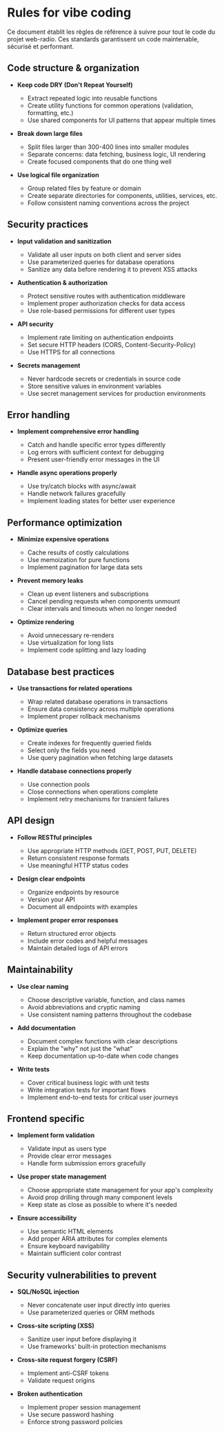 # Rules for vibe coding

Ce document établit les règles de référence à suivre pour tout le code du projet web-radio. Ces standards garantissent un code maintenable, sécurisé et performant.

## Code structure & organization

- **Keep code DRY (Don't Repeat Yourself)**
  - Extract repeated logic into reusable functions
  - Create utility functions for common operations (validation, formatting, etc.)
  - Use shared components for UI patterns that appear multiple times

- **Break down large files**
  - Split files larger than 300-400 lines into smaller modules
  - Separate concerns: data fetching, business logic, UI rendering
  - Create focused components that do one thing well

- **Use logical file organization**
  - Group related files by feature or domain
  - Create separate directories for components, utilities, services, etc.
  - Follow consistent naming conventions across the project

## Security practices

- **Input validation and sanitization**
  - Validate all user inputs on both client and server sides
  - Use parameterized queries for database operations
  - Sanitize any data before rendering it to prevent XSS attacks

- **Authentication & authorization**
  - Protect sensitive routes with authentication middleware
  - Implement proper authorization checks for data access
  - Use role-based permissions for different user types

- **API security**
  - Implement rate limiting on authentication endpoints
  - Set secure HTTP headers (CORS, Content-Security-Policy)
  - Use HTTPS for all connections

- **Secrets management**
  - Never hardcode secrets or credentials in source code
  - Store sensitive values in environment variables
  - Use secret management services for production environments

## Error handling

- **Implement comprehensive error handling**
  - Catch and handle specific error types differently
  - Log errors with sufficient context for debugging
  - Present user-friendly error messages in the UI

- **Handle async operations properly**
  - Use try/catch blocks with async/await
  - Handle network failures gracefully
  - Implement loading states for better user experience

## Performance optimization

- **Minimize expensive operations**
  - Cache results of costly calculations
  - Use memoization for pure functions
  - Implement pagination for large data sets

- **Prevent memory leaks**
  - Clean up event listeners and subscriptions
  - Cancel pending requests when components unmount
  - Clear intervals and timeouts when no longer needed

- **Optimize rendering**
  - Avoid unnecessary re-renders
  - Use virtualization for long lists
  - Implement code splitting and lazy loading

## Database best practices

- **Use transactions for related operations**
  - Wrap related database operations in transactions
  - Ensure data consistency across multiple operations
  - Implement proper rollback mechanisms

- **Optimize queries**
  - Create indexes for frequently queried fields
  - Select only the fields you need
  - Use query pagination when fetching large datasets

- **Handle database connections properly**
  - Use connection pools
  - Close connections when operations complete
  - Implement retry mechanisms for transient failures

## API design

- **Follow RESTful principles**
  - Use appropriate HTTP methods (GET, POST, PUT, DELETE)
  - Return consistent response formats
  - Use meaningful HTTP status codes

- **Design clear endpoints**
  - Organize endpoints by resource
  - Version your API
  - Document all endpoints with examples

- **Implement proper error responses**
  - Return structured error objects
  - Include error codes and helpful messages
  - Maintain detailed logs of API errors

## Maintainability

- **Use clear naming**
  - Choose descriptive variable, function, and class names
  - Avoid abbreviations and cryptic naming
  - Use consistent naming patterns throughout the codebase

- **Add documentation**
  - Document complex functions with clear descriptions
  - Explain the "why" not just the "what"
  - Keep documentation up-to-date when code changes

- **Write tests**
  - Cover critical business logic with unit tests
  - Write integration tests for important flows
  - Implement end-to-end tests for critical user journeys

## Frontend specific

- **Implement form validation**
  - Validate input as users type
  - Provide clear error messages
  - Handle form submission errors gracefully

- **Use proper state management**
  - Choose appropriate state management for your app's complexity
  - Avoid prop drilling through many component levels
  - Keep state as close as possible to where it's needed

- **Ensure accessibility**
  - Use semantic HTML elements
  - Add proper ARIA attributes for complex elements
  - Ensure keyboard navigability
  - Maintain sufficient color contrast

## Security vulnerabilities to prevent

- **SQL/NoSQL injection**
  - Never concatenate user input directly into queries
  - Use parameterized queries or ORM methods

- **Cross-site scripting (XSS)**
  - Sanitize user input before displaying it
  - Use frameworks' built-in protection mechanisms

- **Cross-site request forgery (CSRF)**
  - Implement anti-CSRF tokens
  - Validate request origins

- **Broken authentication**
  - Implement proper session management
  - Use secure password hashing
  - Enforce strong password policies 
